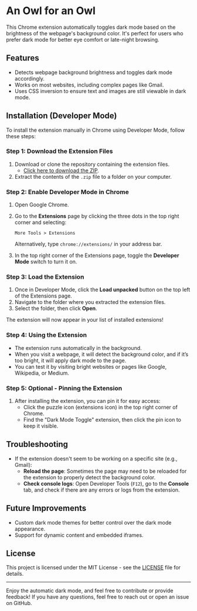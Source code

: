 
# An Owl for an Owl

This Chrome extension automatically toggles dark mode based on the brightness of the webpage's background color. It's perfect for users who prefer dark mode for better eye comfort or late-night browsing.

## Features
- Detects webpage background brightness and toggles dark mode accordingly.
- Works on most websites, including complex pages like Gmail.
- Uses CSS inversion to ensure text and images are still viewable in dark mode.

## Installation (Developer Mode)

To install the extension manually in Chrome using Developer Mode, follow these steps:

### Step 1: Download the Extension Files

1. Download or clone the repository containing the extension files.
   - [Click here to download the ZIP](https://github.com/Deepak6204/Owl/archive/refs/heads/main.zip).
2. Extract the contents of the `.zip` file to a folder on your computer.

### Step 2: Enable Developer Mode in Chrome

1. Open Google Chrome.
2. Go to the **Extensions** page by clicking the three dots in the top right corner and selecting:
   ```
   More Tools > Extensions
   ```
   Alternatively, type `chrome://extensions/` in your address bar.

3. In the top right corner of the Extensions page, toggle the **Developer Mode** switch to turn it on.

### Step 3: Load the Extension

1. Once in Developer Mode, click the **Load unpacked** button on the top left of the Extensions page.
2. Navigate to the folder where you extracted the extension files.
3. Select the folder, then click **Open**.

The extension will now appear in your list of installed extensions!

### Step 4: Using the Extension

- The extension runs automatically in the background. 
- When you visit a webpage, it will detect the background color, and if it’s too bright, it will apply dark mode to the page.
- You can test it by visiting bright websites or pages like Google, Wikipedia, or Medium.

### Step 5: Optional - Pinning the Extension

1. After installing the extension, you can pin it for easy access:
   - Click the puzzle icon (extensions icon) in the top right corner of Chrome.
   - Find the "Dark Mode Toggle" extension, then click the pin icon to keep it visible.

## Troubleshooting

- If the extension doesn't seem to be working on a specific site (e.g., Gmail):
  - **Reload the page**: Sometimes the page may need to be reloaded for the extension to properly detect the background color.
  - **Check console logs**: Open Developer Tools (`F12`), go to the **Console** tab, and check if there are any errors or logs from the extension.

## Future Improvements

- Custom dark mode themes for better control over the dark mode appearance.
- Support for dynamic content and embedded iframes.

## License

This project is licensed under the MIT License - see the [LICENSE](LICENSE) file for details.

---

Enjoy the automatic dark mode, and feel free to contribute or provide feedback! If you have any questions, feel free to reach out or open an issue on GitHub.
